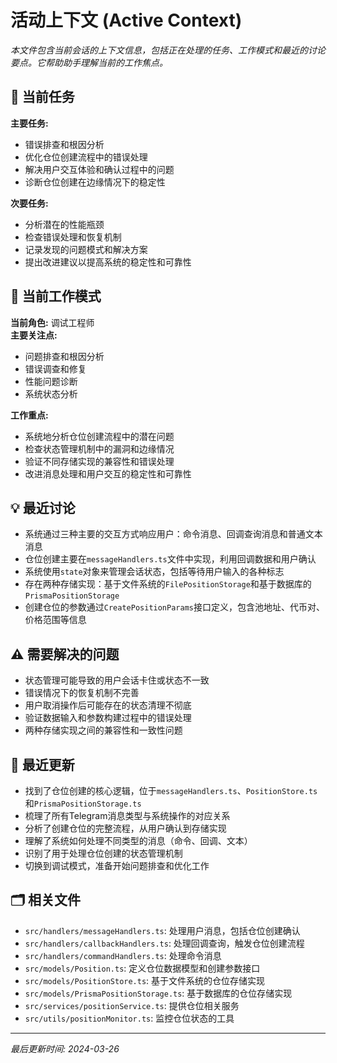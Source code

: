 # 活动上下文 (Active Context)

*本文件包含当前会话的上下文信息，包括正在处理的任务、工作模式和最近的讨论要点。它帮助助手理解当前的工作焦点。*

## 🎯 当前任务

**主要任务:**
- 错误排查和根因分析
- 优化仓位创建流程中的错误处理
- 解决用户交互体验和确认过程中的问题
- 诊断仓位创建在边缘情况下的稳定性

**次要任务:**
- 分析潜在的性能瓶颈
- 检查错误处理和恢复机制
- 记录发现的问题模式和解决方案
- 提出改进建议以提高系统的稳定性和可靠性

## 🎯 当前工作模式

**当前角色:** 调试工程师  
**主要关注点:** 
- 问题排查和根因分析
- 错误调查和修复
- 性能问题诊断
- 系统状态分析

**工作重点:**
- 系统地分析仓位创建流程中的潜在问题
- 检查状态管理机制中的漏洞和边缘情况
- 验证不同存储实现的兼容性和错误处理
- 改进消息处理和用户交互的稳定性和可靠性

## 💡 最近讨论

- 系统通过三种主要的交互方式响应用户：命令消息、回调查询消息和普通文本消息
- 仓位创建主要在`messageHandlers.ts`文件中实现，利用回调数据和用户确认
- 系统使用`state`对象来管理会话状态，包括等待用户输入的各种标志
- 存在两种存储实现：基于文件系统的`FilePositionStorage`和基于数据库的`PrismaPositionStorage`
- 创建仓位的参数通过`CreatePositionParams`接口定义，包含池地址、代币对、价格范围等信息

## ⚠️ 需要解决的问题

- 状态管理可能导致的用户会话卡住或状态不一致
- 错误情况下的恢复机制不完善
- 用户取消操作后可能存在的状态清理不彻底
- 验证数据输入和参数构建过程中的错误处理
- 两种存储实现之间的兼容性和一致性问题

## 📝 最近更新

- 找到了仓位创建的核心逻辑，位于`messageHandlers.ts`、`PositionStore.ts`和`PrismaPositionStorage.ts`
- 梳理了所有Telegram消息类型与系统操作的对应关系
- 分析了创建仓位的完整流程，从用户确认到存储实现
- 理解了系统如何处理不同类型的消息（命令、回调、文本）
- 识别了用于处理仓位创建的状态管理机制
- 切换到调试模式，准备开始问题排查和优化工作

## 🗂️ 相关文件

- `src/handlers/messageHandlers.ts`: 处理用户消息，包括仓位创建确认
- `src/handlers/callbackHandlers.ts`: 处理回调查询，触发仓位创建流程
- `src/handlers/commandHandlers.ts`: 处理命令消息
- `src/models/Position.ts`: 定义仓位数据模型和创建参数接口
- `src/models/PositionStore.ts`: 基于文件系统的仓位存储实现
- `src/models/PrismaPositionStorage.ts`: 基于数据库的仓位存储实现
- `src/services/positionService.ts`: 提供仓位相关服务
- `src/utils/positionMonitor.ts`: 监控仓位状态的工具

---

*最后更新时间: 2024-03-26* 